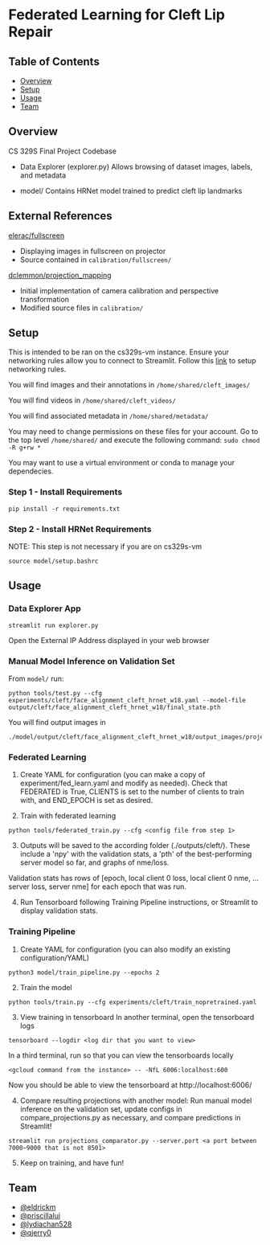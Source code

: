 # Federated Learning for Cleft Lip Repair

## Table of Contents

- [Overview](#overview)
- [Setup](#setup)
- [Usage](#usage)
- [Team](#team)

## Overview

CS 329S Final Project Codebase

- Data Explorer (explorer.py)
    Allows browsing of dataset images, labels, and metadata

- model/
    Contains HRNet model trained to predict cleft lip landmarks

## External References

[elerac/fullscreen](https://github.com/elerac/fullscreen)
- Displaying images in fullscreen on projector
- Source contained in `calibration/fullscreen/`

[dclemmon/projection_mapping](https://github.com/dclemmon/projection_mapping)
- Initial implementation of camera calibration and perspective transformation
- Modified source files in `calibration/`


## Setup

This is intended to be ran on the cs329s-vm instance.
Ensure your networking rules allow you to connect to Streamlit.
Follow this [link](https://github.com/cs231n/gcloud/#configure-networking)
to setup networking rules.

You will find images and their annotations in
`/home/shared/cleft_images/`

You will find videos in
`/home/shared/cleft_videos/`

You will find associated metadata in
`/home/shared/metadata/`

You may need to change permissions on these files for your account.
Go to the top level `/home/shared/` and execute the following command:
`sudo chmod -R g+rw *`

You may want to use a virtual environment or conda to manage your dependecies.

### Step 1 - Install Requirements

`pip install -r requirements.txt`

### Step 2 - Install HRNet Requirements

NOTE: This step is not necessary if you are on cs329s-vm

`source model/setup.bashrc`

## Usage

### Data Explorer App

`streamlit run explorer.py`

Open the External IP Address displayed in your web browser


### Manual Model Inference on Validation Set

From `model/` run:

```
python tools/test.py --cfg experiments/cleft/face_alignment_cleft_hrnet_w18.yaml --model-file output/cleft/face_alignment_cleft_hrnet_w18/final_state.pth
```

You will find output images in
```
./model/output/cleft/face_alignment_cleft_hrnet_w18/output_images/projections
```



### Federated Learning

1. Create YAML for configuration (you can make a copy of experiment/fed_learn.yaml and modify as needed). Check that FEDERATED is True, CLIENTS is set to the number of clients to train with, and END_EPOCH is set as desired.

2. Train with federated learning
```
python tools/federated_train.py --cfg <config file from step 1>
```

3. Outputs will be saved to the according folder (./outputs/cleft/<config filename>). These include a 'npy' with the validation stats, a 'pth' of the best-performing server model so far, and graphs of nme/loss. 

Validation stats has rows of [epoch, local client 0 loss, local client 0 nme, ... server loss, server nme] for each epoch that was run.

4. Run Tensorboard following Training Pipeline instructions, or Streamlit to display validation stats.


### Training Pipeline

1. Create YAML for configuration (you can also modify an existing configuration/YAML)
```
python3 model/train_pipeline.py --epochs 2
```

2. Train the model
```
python tools/train.py --cfg experiments/cleft/train_nopretrained.yaml
```

3. View training in tensorboard
In another terminal, open the tensorboard logs
```
tensorboard --logdir <log dir that you want to view>
```
In a third terminal, run so that you can view the tensorboards locally
```
<gcloud command from the instance> -- -NfL 6006:localhost:600
```
Now you should be able to view the tensorboard at http://localhost:6006/

4. Compare resulting projections with another model:
Run manual model inference on the validation set, update configs in compare\_projections.py as necessary, and compare predictions in Streamlit!
```
streamlit run projections_comparator.py --server.port <a port between 7000~9000 that is not 8501>
```
5. Keep on training, and have fun!

## Team

- [@eldrickm](https://github.com/eldrickm)
- [@priscillalui](https://github.com/priscillalui)
- [@lydiachan528](https://github.com/lydiachan528)
- [@qjerry0](https://github.com/qjerry0)
